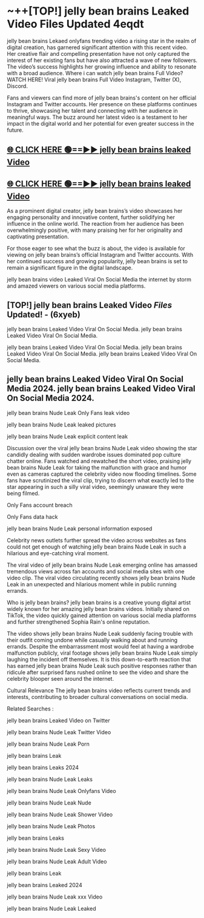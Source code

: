 # ~++[TOP!] jelly bean brains Leaked Video Files Updated 4eqdt

 jelly bean brains Lekaed onlyfans trending video a rising star in the realm of digital creation, has garnered significant attention with this recent video. Her creative flair and compelling presentation have not only captured the interest of her existing fans but have also attracted a wave of new followers. The video’s success highlights her growing influence and ability to resonate with a broad audience.
Where i can watch  jelly bean brains Full Video? WATCH HERE! Viral  jelly bean brains Full Video Instagram, Twitter (X), Discord.


Fans and viewers can find more of  jelly bean brains's content on her official Instagram and Twitter accounts. Her presence on these platforms continues to thrive, showcasing her talent and connecting with her audience in meaningful ways. The buzz around her latest video is a testament to her impact in the digital world and her potential for even greater success in the future.


## [🌐 CLICK HERE 🟢==►►  jelly bean brains leaked Video ](https://onlyclips.site?title=jelly_bean_brains&ref=git)

## [🌐 CLICK HERE 🟢==►►  jelly bean brains leaked Video ](https://onlyclips.site?title=jelly_bean_brains&ref=git)


As a prominent digital creator,  jelly bean brains’s video showcases her engaging personality and innovative content, further solidifying her influence in the online world. The reaction from her audience has been overwhelmingly positive, with many praising her for her originality and captivating presentation.

For those eager to see what the buzz is about, the video is available for viewing on  jelly bean brains’s official Instagram and Twitter accounts. With her continued success and growing popularity,  jelly bean brains is set to remain a significant figure in the digital landscape.


  jelly bean brains video Leaked Viral On Social Media the internet by storm and amazed viewers on various social media platforms.


## [TOP!]  jelly bean brains Leaked Video *Files* Updated! - (6xyeb) 

 jelly bean brains Leaked Video Viral On Social Media. jelly bean brains Leaked Video Viral On Social Media.

 jelly bean brains Leaked Video Viral On Social Media. jelly bean brains Leaked Video Viral On Social Media. jelly bean brains Leaked Video Viral On Social Media.


##  jelly bean brains Leaked Video Viral On Social Media 2024. jelly bean brains Leaked Video Viral On Social Media 2024.
 jelly bean brains Nude Leak Only Fans leak video

 jelly bean brains Nude Leak leaked pictures

 jelly bean brains Nude Leak explicit content leak

Discussion over the viral  jelly bean brains Nude Leak video showing the star candidly dealing with sudden wardrobe issues dominated pop culture chatter online. Fans watched and rewatched the short video, praising  jelly bean brains Nude Leak for taking the malfunction with grace and humor even as cameras captured the celebrity video now flooding timelines. Some fans have scrutinized the viral clip, trying to discern what exactly led to the star appearing in such a silly viral video, seemingly unaware they were being filmed.


Only Fans account breach

Only Fans data hack

 jelly bean brains Nude Leak personal information exposed

Celebrity news outlets further spread the video across websites as fans could not get enough of watching  jelly bean brains Nude Leak in such a hilarious and eye-catching viral moment.


The viral video of  jelly bean brains Nude Leak emerging online has amassed tremendous views across fan accounts and social media sites with one video clip. The viral video circulating recently shows  jelly bean brains Nude Leak in an unexpected and hilarious moment while in public running errands.


Who is  jelly bean brains?  jelly bean brains is a creative young digital artist widely known for her amazing  jelly bean brains videos. Initially shared on TikTok, the video quickly gained attention on various social media platforms and further strengthened Sophia Rain's online reputation.

The video shows  jelly bean brains Nude Leak suddenly facing trouble with their outfit coming undone while casually walking about and running errands. Despite the embarrassment most would feel at having a wardrobe malfunction publicly, viral footage shows  jelly bean brains Nude Leak simply laughing the incident off themselves. It is this down-to-earth reaction that has earned  jelly bean brains Nude Leak such positive responses rather than ridicule after surprised fans rushed online to see the video and share the celebrity blooper seen around the internet.

Cultural Relevance The  jelly bean brains video reflects current trends and interests, contributing to broader cultural conversations on social media.

Related Searches :

 jelly bean brains Leaked Video on Twitter

 jelly bean brains Nude Leak Twitter Video

 jelly bean brains Nude Leak Porn

 jelly bean brains Leak 

 jelly bean brains Leaks 2024

 jelly bean brains Nude Leak Leaks

 jelly bean brains Nude Leak Onlyfans Video

 jelly bean brains Nude Leak Nude

 jelly bean brains Nude Leak Shower Video

 jelly bean brains Nude Leak Photos

 jelly bean brains Leaks

 jelly bean brains Nude Leak Sexy Video

 jelly bean brains Nude Leak Adult Video

 jelly bean brains Leak

 jelly bean brains Leaked 2024

 jelly bean brains Nude Leak xxx Video

 jelly bean brains Nude Leak Leaked